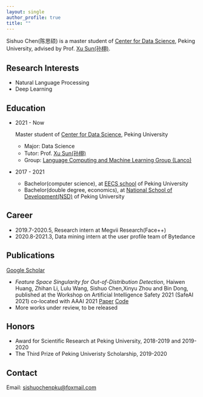 ```yaml
---
layout: single
author_profile: true
title: ""
---
```


Sishuo Chen(陈思硕) is a master student of [Center for Data Science](https://www.ds.pku.edu.cn/), Peking University, advised by Prof. [Xu Sun(孙栩)](https://xusun.org).

## Research Interests

- Natural Language Processing
- Deep Learning

## Education 

-  2021 - Now
    
    Master student of [Center for Data Science]((https://www.ds.pku.edu.cn/)), Peking University
    
    -    Major: Data Science    
    -    Tutor: Prof. [Xu Sun(孙栩)](https://xusun.org)
    -    Group:  [Language Computing and Machine Learning Group (Lanco)](https://lancopku.github.io/)
- 2017 - 2021
    
    -    Bachelor(computer science), at [EECS school](http://eecs.pku.edu.cn/Home/HOME.htm) of Peking University
    -    Bachelor(double degree, economics), at [National School of Development(NSD)](https://en.nsd.pku.edu.cn/) of Peking University

## Career 

- 2019.7-2020.5, Research intern at Megvii Research(Face++) 
- 2020.8-2021.3, Data mining intern at the user profile team of Bytedance   

## Publications 

[Google Scholar](https://scholar.google.com/citations?user=Jn6gAIAAAAAJ&hl=en) 

 - *Feature Space Singularity for Out-of-Distribution Detection*, Haiwen Huang, Zhihan Li, Lulu Wang, Sishuo Chen,Xinyu  Zhou and  Bin  Dong, published at the Workshop on Artificial Intelligence Safety 2021 (SafeAI 2021) co-located with AAAI 2021  [Paper](https://arxiv.org/abs/2011.14654) [Code](https://github.com/megvii-research/FSSD_OoD_Detection)
 - More works under review, to be released

## Honors

- Award for Scientific Research at Peking University, 2018-2019 and 2019-2020
- The Third Prize of Peking Univeristy Scholarship, 2019-2020

## Contact 

Email:  [sishuochenpku@foxmail.com](sishuochenpku@foxmail.com)